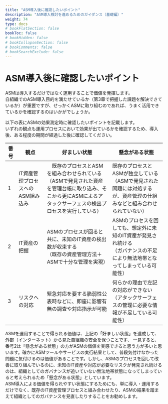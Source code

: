```yaml
---
title: "ASM導入後に確認したいポイント"
description: "ASM導入検討を進めるためのガイダンス（基礎編）"
weight: 74
type: docs
# bookFlatSection: false
bookToc: false
# bookHidden: false
# bookCollapseSection: false
# bookComments: false
# bookSearchExclude: false
---
```

# ASM導入後に確認したいポイント
ASMは導入するだけではなく運用することで価値を発揮します。  
自組織でのASM導入目的を満たせているか（第3章で把握した課題を解決できているか）が重要ですが、せっかくASMに取り組むのであれば、うまく活用できているかを確認するのはいかがでしょうか。  

以下の表にASMの効果測定時に確認したいポイントを記載します。  
いずれの観点も運用プロセスにおいて効果が出ているかを確認するため、導入後、ある程度の期間が経過した後に確認してください。  

| 番号 | 観点                              | 好ましい状態                                                                                            | 懸念がある状態                                                                                                   |
| ---- | --------------------------------- | ------------------------------------------------------------------------------------------------------- | ---------------------------------------------------------------------------------------------------------------- |
| 1    | IT資産管理プロセスへのASM組み込み |　既存のプロセスとASMを組み合わせられている<br>（ASMで発見された資産を管理台帳に取り込み、そこから更にASMによるアタックサーフェスの検出プロセスを実行している） |  既存のプロセスとASMが独立している<br>（ASMで発見された問題には対処するが、資産管理の仕組みなどと組み合わせられていない）  |
| 2    | IT資産の把握                      | ASMのプロセスが回ると共に、未知のIT資産の検出数が収束する<br>（既存の資産管理方法＋ASMで十分な管理を実現） | ASMのプロセスを回しても、想定外に未知のIT資産が発見され続ける<br>（ガバナンスの不足により無法地帯となってしまっている可能性） |
| 3    | リスクへの対応                    | 緊急対応を要する脆弱性公表時などに、即座に影響有無の調査や対応指示が可能                                | 何らかの理由で左記の対応ができない<br>（アタックサーフェスの管理に必要な情報が不足している可能性）                 |

ASMを運用することで得られる価値は、上記の「好ましい状態」を達成して、外部（インターネット）から見た自組織の安全を保つことです、
一見すると、番号2は「懸念がある状態」の方がASMの価値を実感できると思う方が多いと思います。確かにASMツールやサービスの実行結果として、普段気付けなかった問題に気付けるのは価値があることです。しかし、ASMのプロセスを回して改善に取り組んでいるのに、未知のIT資産や対応が必要なリスクが発見され続けるのは、組織としてのガバナンスが追いていない無法地帯状態になってしまっていると考えられるため「懸念がある状態」としています。  
ASM導入による価値を得られやすい状態にするためにも、単に導入・運用するだけでなく、既存のIT資産管理プロセスと組み合わせたり、ASMの結果を踏まえて組織としてのガバナンスを見直したりすることをお勧めします。  

